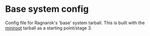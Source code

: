 # Base system config

Config file for Ragnarok's 'base' system tarball. This is built with the
[miniroot](https://github.com/RagnarokOS/distrib/tree/master/miniroot)
tarball as a starting point/stage 3.
